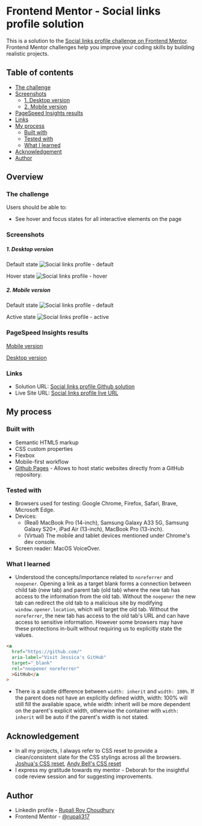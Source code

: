 # Frontend Mentor - Social links profile solution

This is a solution to the [Social links profile challenge on Frontend Mentor](https://www.frontendmentor.io/challenges/social-links-profile-UG32l9m6dQ). Frontend Mentor challenges help you improve your coding skills by building realistic projects.

## Table of contents

- [The challenge](#the-challenge)
- [Screenshots](#screenshots)
  - [1. Desktop version](#1-desktop-version)
  - [2. Mobile version](#2-mobile-version)
- [PageSpeed Insights results](#pagespeed-insights-results)
- [Links](#links)
- [My process](#my-process)
  - [Built with](#built-with)
  - [Tested with](#tested-with)
  - [What I learned](#what-i-learned)
- [Acknowledgement](#acknowledgement)
- [Author](#author)

## Overview

### The challenge

Users should be able to:

- See hover and focus states for all interactive elements on the page

### Screenshots

##### 1. Desktop version

Default state
![Social links profile - default](./assets/screenshots/desktop/Social-links-profile-default.png)

Hover state
![Social links profile - hover](./assets/screenshots/desktop/Social-links-profile-hover.png)

##### 2. Mobile version

Default state
![Social links profile - default](./assets/screenshots/mobile/Social-links-profile-default.jpg)

Active state
![Social links profile - active](./assets/screenshots/mobile/Social-links-profile-active.jpg)

### PageSpeed Insights results

[Mobile version](https://pagespeed.web.dev/analysis/https-rupali317-github-io-social-links-profile-main/ca6guo7umb?form_factor=mobile)

[Desktop version](https://pagespeed.web.dev/analysis/https-rupali317-github-io-social-links-profile-main/ca6guo7umb?form_factor=desktop)

### Links

- Solution URL: [Social links profile Github solution](https://github.com/rupali317/social-links-profile-main)
- Live Site URL: [Social links profile live URL](https://rupali317.github.io/social-links-profile-main/)

## My process

### Built with

- Semantic HTML5 markup
- CSS custom properties
- Flexbox
- Mobile-first workflow
- [Github Pages](https://pages.github.com/) - Allows to host static websites directly from a GitHub repository.

### Tested with

- Browsers used for testing: Google Chrome, Firefox, Safari, Brave, Microsoft Edge.
- Devices:
  - (Real) MacBook Pro (14-inch), Samsung Galaxy A33 5G, Samsung Galaxy S20+, iPad Air (13-inch), MacBook Pro (13-inch).
  - (Virtual) The mobile and tablet devices mentioned under Chrome's dev console.
- Screen reader: MacOS VoiceOver.

### What I learned

- Understood the concepts/importance related to `noreferrer` and `noopener`. Opening a link as a target blank forms a connection between child tab (new tab) and parent tab (old tab) where the new tab has access to the information from the old tab. Without the `noopener` the new tab can redirect the old tab to a malicious site by modifying `window.opener.location`, which will target the old tab. Without the `noreferrer`, the new tab has access to the old tab's URL and can have access to sensitive information. However some browsers may have these protections in-built without requiring us to explicitly state the values.

```html
<a
  href="https://github.com/"
  aria-label="Visit Jessica's GitHub"
  target="_blank"
  rel="noopener noreferrer"
  >GitHub</a
>
```

- There is a subtle difference between `width: inherit` and `width: 100%`. If the parent does not have an explicitly defined width, width: 100% will still fill the available space, while width: inherit will be more dependent on the parent's explicit width, otherwise the container with `width: inherit` will be auto if the parent's width is not stated.

## Acknowledgement

- In all my projects, I always refer to CSS reset to provide a clean/consistent slate for the CSS stylings across all the browsers. [Joshua's CSS reset](https://www.joshwcomeau.com/css/custom-css-reset/), [Andy Bell's CSS reset](https://piccalil.li/blog/a-more-modern-css-reset/)
- I express my gratitude towards my mentor - Deborah for the insightful code review session and for suggesting improvements.

## Author

- Linkedin profile - [Rupali Roy Choudhury](https://www.linkedin.com/in/rupali-rc/)
- Frontend Mentor - [@rupali317](https://www.frontendmentor.io/profile/rupali317)
